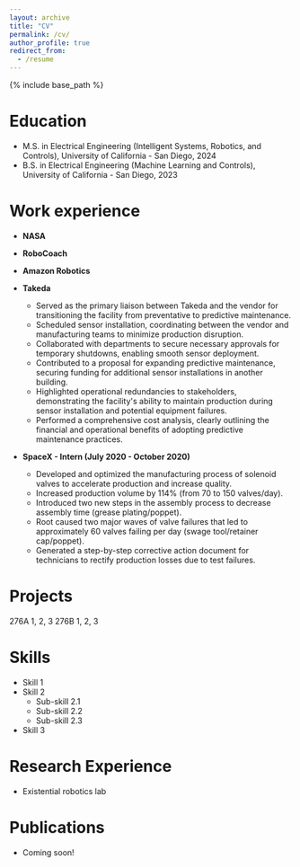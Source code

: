 ```yaml
---
layout: archive
title: "CV"
permalink: /cv/
author_profile: true
redirect_from:
  - /resume
---
```


{% include base_path %}

Education
======
* M.S. in Electrical Engineering (Intelligent Systems, Robotics, and Controls), University of California - San Diego, 2024
* B.S. in Electrical Engineering (Machine Learning and Controls), University of California - San Diego, 2023

Work experience
======
* **NASA**
* **RoboCoach**
* **Amazon Robotics**
* **Takeda**
  * Served as the primary liaison between Takeda and the vendor for transitioning the facility from preventative to predictive maintenance.
  * Scheduled sensor installation, coordinating between the vendor and manufacturing teams to minimize production disruption.
  * Collaborated with departments to secure necessary approvals for temporary shutdowns, enabling smooth sensor deployment.
  * Contributed to a proposal for expanding predictive maintenance, securing funding for additional sensor installations in another building.
  * Highlighted operational redundancies to stakeholders, demonstrating the facility's ability to maintain production during sensor installation and potential equipment failures.
  * Performed a comprehensive cost analysis, clearly outlining the financial and operational benefits of adopting predictive maintenance practices.

* **SpaceX - Intern (July 2020 - October 2020)**
  * Developed and optimized the manufacturing process of solenoid valves to accelerate production and increase quality.
  * Increased production volume by 114% (from 70 to 150 valves/day).
  * Introduced two new steps in the assembly process to decrease assembly time (grease plating/poppet).
  * Root caused two major waves of valve failures that led to approximately 60 valves failing per day (swage tool/retainer cap/poppet).
  * Generated a step-by-step corrective action document for technicians to rectify production losses due to test failures.



Projects
======
276A 1, 2, 3
276B 1, 2, 3
  
Skills
======
* Skill 1
* Skill 2
  * Sub-skill 2.1
  * Sub-skill 2.2
  * Sub-skill 2.3
* Skill 3


Research Experience
======
* Existential robotics lab

  
Publications
======
* Coming soon!
